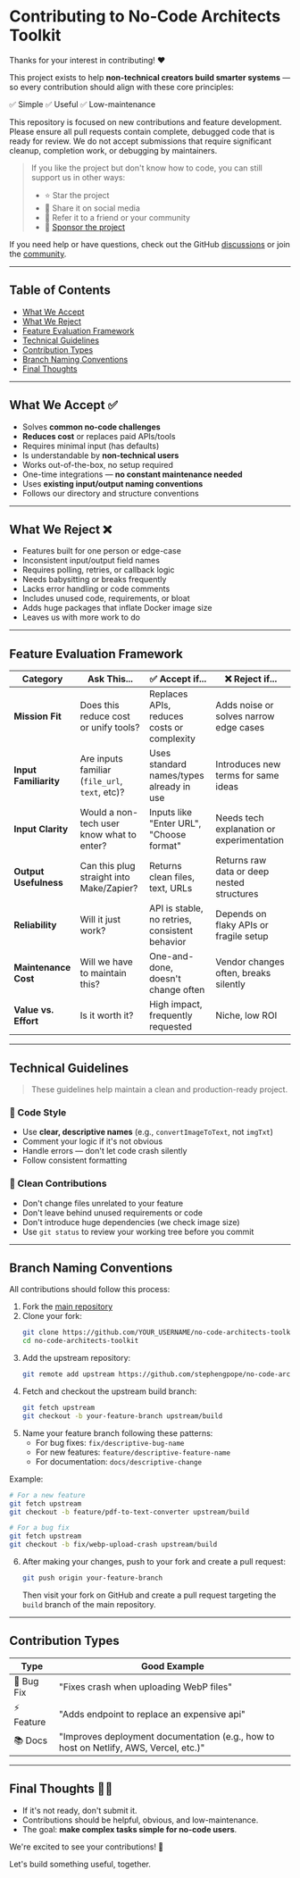# Contributing to No-Code Architects Toolkit

Thanks for your interest in contributing! ❤️

This project exists to help **non-technical creators build smarter systems** — so every contribution should align with these core principles:

✅ Simple
✅ Useful
✅ Low-maintenance

This repository is focused on new contributions and feature development. Please ensure all pull requests contain complete, debugged code that is ready for review. We do not accept submissions that require significant cleanup, completion work, or debugging by maintainers.

> If you like the project but don't know how to code, you can still support us in other ways:
>
> * ⭐ Star the project
> * 📣 Share it on social media
> * 🌲 Refer it to a friend or your community
> * 💸 [Sponsor the project](#)

If you need help or have questions, check out the GitHub [discussions](https://github.com/stephengpope/no-code-architects-toolkit/discussions) or join the [community](https://www.skool.com/no-code-architects/about?ref=2f302c52a77541efa2dd5e8b27f3f8c9).

---

## Table of Contents

* [What We Accept](#what-we-accept-)
* [What We Reject](#what-we-reject-)
* [Feature Evaluation Framework](#feature-evaluation-framework)
* [Technical Guidelines](#technical-guidelines)
* [Contribution Types](#contribution-types)
* [Branch Naming Conventions](#branch-naming-conventions)
* [Final Thoughts](#final-thoughts-%EF%B8%8F)

---

## What We Accept ✅

* Solves **common no-code challenges**
* **Reduces cost** or replaces paid APIs/tools
* Requires minimal input (has defaults)
* Is understandable by **non-technical users**
* Works out-of-the-box, no setup required
* One-time integrations — **no constant maintenance needed**
* Uses **existing input/output naming conventions**
* Follows our directory and structure conventions

---

## What We Reject ❌

* Features built for one person or edge-case
* Inconsistent input/output field names
* Requires polling, retries, or callback logic
* Needs babysitting or breaks frequently
* Lacks error handling or code comments
* Includes unused code, requirements, or bloat
* Adds huge packages that inflate Docker image size
* Leaves us with more work to do

---

## Feature Evaluation Framework

| Category              | Ask This...                                    | ✅ Accept if...                                 | ❌ Reject if...                             |
| --------------------- | ---------------------------------------------- | ---------------------------------------------- | ------------------------------------------ |
| **Mission Fit**       | Does this reduce cost or unify tools?          | Replaces APIs, reduces costs or complexity     | Adds noise or solves narrow edge cases     |
| **Input Familiarity** | Are inputs familiar (`file_url`, `text`, etc)? | Uses standard names/types already in use       | Introduces new terms for same ideas        |
| **Input Clarity**     | Would a non-tech user know what to enter?      | Inputs like "Enter URL", "Choose format"       | Needs tech explanation or experimentation  |
| **Output Usefulness** | Can this plug straight into Make/Zapier?       | Returns clean files, text, URLs                | Returns raw data or deep nested structures |
| **Reliability**       | Will it just work?                             | API is stable, no retries, consistent behavior | Depends on flaky APIs or fragile setup     |
| **Maintenance Cost**  | Will we have to maintain this?                 | One-and-done, doesn't change often             | Vendor changes often, breaks silently      |
| **Value vs. Effort**  | Is it worth it?                                | High impact, frequently requested              | Niche, low ROI                             |

---

## Technical Guidelines

> These guidelines help maintain a clean and production-ready project.

### 🧠 Code Style

* Use **clear, descriptive names** (e.g., `convertImageToText`, not `imgTxt`)
* Comment your logic if it's not obvious
* Handle errors — don't let code crash silently
* Follow consistent formatting


### 🧼 Clean Contributions

* Don't change files unrelated to your feature
* Don't leave behind unused requirements or code
* Don't introduce huge dependencies (we check image size)
* Use `git status` to review your working tree before you commit
---

## Branch Naming Conventions

All contributions should follow this process:

1. Fork the [main repository](https://github.com/stephengpope/no-code-architects-toolkit)
2. Clone your fork:
   ```bash
   git clone https://github.com/YOUR_USERNAME/no-code-architects-toolkit.git
   cd no-code-architects-toolkit
   ```
3. Add the upstream repository:
   ```bash
   git remote add upstream https://github.com/stephengpope/no-code-architects-toolkit.git
   ```
4. Fetch and checkout the upstream build branch:
   ```bash
   git fetch upstream
   git checkout -b your-feature-branch upstream/build
   ```
5. Name your feature branch following these patterns:
   * For bug fixes: `fix/descriptive-bug-name`
   * For new features: `feature/descriptive-feature-name`
   * For documentation: `docs/descriptive-change`

Example:
```bash
# For a new feature
git fetch upstream
git checkout -b feature/pdf-to-text-converter upstream/build

# For a bug fix
git fetch upstream
git checkout -b fix/webp-upload-crash upstream/build
```

6. After making your changes, push to your fork and create a pull request:
   ```bash
   git push origin your-feature-branch
   ```
   Then visit your fork on GitHub and create a pull request targeting the `build` branch of the main repository.

---

## Contribution Types

| Type        | Good Example                                                           |
| ----------- | ---------------------------------------------------------------------- |
| 🐞 Bug Fix  | "Fixes crash when uploading WebP files"                                |
| ⚡ Feature   | "Adds endpoint to replace an expensive api" |
|   📚 Docs | "Improves deployment documentation (e.g., how to host on Netlify, AWS, Vercel, etc.)" |


---

## Final Thoughts 🧘‍♂️

* If it's not ready, don't submit it.
* Contributions should be helpful, obvious, and low-maintenance.
* The goal: **make complex tasks simple for no-code users**.

We're excited to see your contributions! 🎉

Let's build something useful, together.